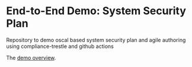 # End-to-End Demo: System Security Plan

Repository to demo oscal based system security plan and agile authoring using compliance-trestle and github actions

The [demo overview](https://github.com/oscal-compass/e2e-demo).
